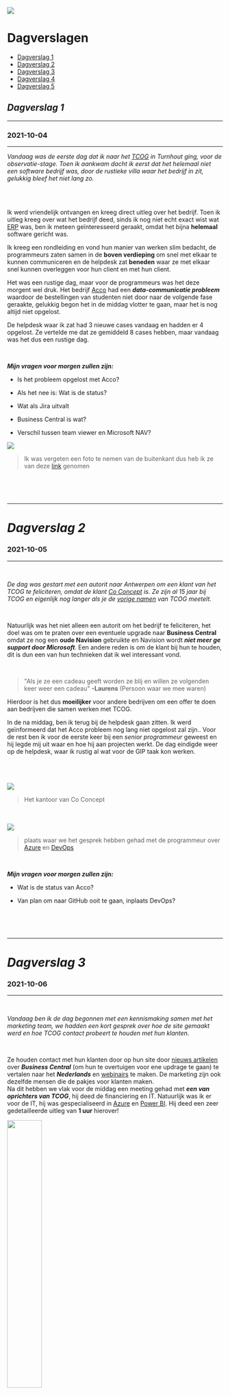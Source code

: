 
<img src="images/tcog-logo.svg">

<br>

# Dagverslagen
* [Dagverslag 1](#2021-10-04)
* [Dagverslag 2](#2021-10-05)
* [Dagverslag 3](#2021-10-06)
* [Dagverslag 4](#2021-10-07)
* [Dagverslag 5](#2021-10-08)

## ***Dagverslag 1***

<hr>

### 2021-10-04 ###

<hr>

*Vandaag was de eerste dag dat ik naar het [TCOG](https://www.tcog.be/) in Turnhout ging, voor de observatie-stage. Toen ik aankwam dacht ik eerst dat het helemaal niet een software bedrijf was, door de rustieke villa waar het bedrijf in zit, gelukkig bleef het niet lang zo.*

<br>
<br>

Ik werd vriendelijk ontvangen en kreeg direct uitleg over het bedrijf. Toen ik uitleg kreeg over wat het bedrijf deed, sinds ik nog niet echt exact wist wat [ERP](https://nl.wikipedia.org/wiki/Enterprise_resource_planning) was, ben ik meteen geïnteresseerd geraakt, omdat het bijna **helemaal** software gericht was.

Ik kreeg een rondleiding en vond hun manier van werken slim bedacht, de programmeurs zaten samen in de **boven verdieping** om snel met elkaar te kunnen communiceren en de helpdesk zat **beneden** waar ze met elkaar snel kunnen overleggen voor hun client en met hun client.

Het was een rustige dag, maar voor de programmeurs was het deze morgent wel druk. Het bedrijf [Acco](https://acco.be/) had een ***data-communicatie probleem*** waardoor de bestellingen van studenten niet door naar de volgende fase geraakte, gelukkig begon het in de middag vlotter te gaan, maar het is nog altijd niet opgelost.

De helpdesk waar ik zat had 3 nieuwe cases vandaag en hadden er 4 opgelost. Ze vertelde me dat ze gemiddeld 8 cases hebben, maar vandaag was het dus een rustige dag.

<br>

***Mijn vragen voor morgen zullen zijn:***

- Is het probleem opgelost met Acco?

- Als het nee is: Wat is de status?

- Wat als Jira uitvalt

- Business Central is wat?

- Verschil tussen team viewer en Microsoft NAV?

 <img src="images/TCOG.jpg">

 > Ik was vergeten een foto te nemen van de buitenkant dus heb ik ze van deze [link](https://www.tcog.be/over-ons/) genomen

<br>
<br>
<br>

<hr>

# ***Dagverslag 2*** #
### 2021-10-05 ###
<hr>

<br>

*De dag was gestart met een autorit naar Antwerpen om een klant van het TCOG te feliciteren, omdat de klant [Co Concept](https://www.co-concept.be/contact) is. Ze zijn al 15 jaar bij TCOG en eigenlijk nog langer als je de [vorige namen](https://www.tcog.be/over-ons/) van TCOG meetelt.*

<br>

Natuurlijk was het niet alleen een autorit om het bedrijf te feliciteren, het doel was om te praten over een eventuele upgrade naar **Business Central** omdat ze nog een **oude Navision** gebruikte en Navision wordt ***niet meer ge support door Microsoft***. Een andere reden is om de klant bij hun te houden, dit is dun een van hun technieken dat ik wel interessant vond.

<br>
 
> "Als je ze een cadeau geeft worden ze blij en willen ze volgenden keer weer een cadeau" **-Laurens** (Persoon waar we mee waren)



Hierdoor is het dus **moeilijker** voor andere bedrijven om een offer te doen aan bedrijven die samen werken met TCOG.

In de na middag, ben ik terug bij de helpdesk gaan zitten. Ik werd geïnformeerd dat het Acco probleem nog lang niet opgelost zal zijn.. Voor de rest ben ik voor de eerste keer bij een *senior programmeur* geweest en hij legde mij uit waar en hoe hij aan projecten werkt. De dag eindigde weer op de helpdesk, waar ik rustig al wat voor de GIP taak kon werken.

<br>
<br>
<br>

<img src = "images/CoConcept.jpg">

> Het kantoor van Co Concept

<br>
<br>

<img src="images/gesprek.jpg">

> plaats waar we het gesprek hebben gehad met de programmeur over [Azure](https://azure.microsoft.com/nl-nl/) en [DevOps](https://azure.microsoft.com/nl-nl/overview/what-is-devops/)

<br>

***Mijn vragen voor morgen zullen zijn:***

- Wat is de status van Acco?

- Van plan om naar GitHub ooit te gaan, inplaats DevOps?

<br>
<br>
<br>

<hr>

# ***Dagverslag 3*** #
### 2021-10-06 ###
<hr>

<br>

*Vandaag ben ik de dag begonnen met een kennismaking samen met het marketing team, we hadden een kort gesprek over hoe de site gemaakt werd en hoe TCOG contact probeert te houden met hun klanten.*

<br>

Ze houden contact met hun klanten door op hun site door [nieuws artikelen](https://www.tcog.be/nieuws/) over ***Business Central*** (om hun te overtuigen voor ene updrage te gaan) te vertalen naar het ***Nederlands*** en [webinairs](https://nl.wikipedia.org/wiki/Webinar) te maken. De marketing zijn ook dezelfde mensen die de pakjes voor klanten maken. <br>
Na dit hebben we vlak voor de middag een meeting gehad met ***een van oprichters van TCOG***, hij deed de financiering en IT. Natuurlijk was ik er voor de IT, hij was gespecialiseerd in [Azure](https://azure.microsoft.com/nl-nl/) en [Power BI](https://powerbi.microsoft.com/nl-nl/). Hij deed een zeer gedetailleerde uitleg van **1 uur** hierover! 

<img src="images/meeting.jpg" width="40%" height="40%">


> Meeting met Peter Bertels, een van de oprichters

<br>
<br>

Na de zeer informatieve voormiddag, kwam een van de programmeurs naar beneden. We hebben samen ***2 uur uitleg gekregen*** over wat hij aan het doen was en beantwoorde heel gedetailleerde de vragen die ik had. <br>
Hij schreef in [AL](https://docs.microsoft.com/en-us/dynamics365/business-central/dev-itpro/developer/devenv-programming-in-al) en werkte hier al mee voor 2 jaar.
Hij gaf ook uitleg hoe hij bij het TCOG was geraakt, je kunt er starten met een beetje basis van IT, maar moet je wel 6 maanden een self-cursus doen.

<img src="images/Code.jpg">

> Samen bezig aan de code met de programmeur waar ik bij zat

<br>

***Mijn vragen voor morgen zullen zijn:***


- Acco status



<br>
<br>
<br>

<hr>

# ***Dagverslag 4*** #
### 2021-10-07 ###
<hr>

<br>

*Het was vandaag enrom rustig op de helpdesk, met dat bedoel ik dan ook dat we 0 "cases" hadden. Ik heb vooral geprobeert wat meer vragen te stellen en wat gewerkt aan een zelf studie.*

<br>

We hebben veel zelf studie moeten doen wat niet erg was, want ik leer en meer over wat ze aan het doen zijn en ik kan dan beter meevolgen als er een case is. <br>
In de namiddag hebben we een gesprek gehad met een programmeur die vroeger in een groote bedrijf heeft gewerkt, maar overgeshakelt is naar het TCOG. Zijn uitleg was zeer interessant.

> foto's en opmaak komt nog...

<br>
<br>
<br>

<hr>

# ***Dagverslag 5*** #
### 2021-10-08 ###
<hr>

<br>

De laatste dag bij TCOG begon met ik en Thomas die voor de werknemers chocolades had gekocht, daarna namen ze een foto van ons ze stuurde zo een mail naar heel het bedrijf dat we ze bedankte!

Terug naar de IT, vandaag had ik veel bij geleerd over de essentiële behoefte van powershell in de server management van het bedrijf. Ik heb hiervan meer dan 4 uur uitleg over gekregen! Hierna werden onze notities nog nagekeken door dezelfde persoon waar we de uitleg over gekregen hadden en met die info kan ik nu verder opweeg voor mijn case studie. 
Het was een geweldige ervaring om een bedrijf eens mogen mee te volgen en voelde me er direct welkom van het moment dat ik aankwam, tot het einde! 

Zelf gaat het een moeilijke keuze worden of ik er later nog eens een stage ga doen, omdat ze vooral niet op 1 ding focussen, maar heel uitgebreid zijn, niemand doet maar 1 dezelfde job. Voor mij zou dit dan niet ideaal zijn, omdat ik zeer geintereseerd ben in programmeren zelf, maar wie weet veranderd mijn mening ooit nog.

> opmaak en foto's komen nog...